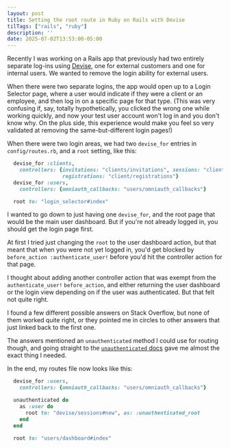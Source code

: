 ```yaml
---
layout: post
title: Setting the root route in Ruby on Rails with Devise
tilTags: ["rails", "ruby"]
description: ''
date: 2025-07-02T13:53:00-05:00
---
```


Recently I was working on a Rails app that previously had two entirely separate log-ins using [Devise](https://github.com/heartcombo/devise), one for external customers and one for internal users. We wanted to remove the login ability for external users.

When there were two separate logins, the app would open up to a Login Selector page, where a user would indicate if they were a client or an employee, and then log in on a specific page for that type. (This was very confusing if, say, totally hypothetically, you clicked the wrong one while working quickly, and now your test user account won't log in and you don't know why. On the plus side, this experience would make you feel so very validated at removing the same-but-different login pages!)

When there were two login areas, we had two `devise_for` entries in `config/routes.rb`, and a `root` setting, like this: 

```ruby
  devise_for :clients,
    controllers: {invitations: "clients/invitations", sessions: "clients/sessions",
                  registrations: "client/registrations"}
  devise_for :users,
    controllers: {omniauth_callbacks: "users/omniauth_callbacks"}

  root to: "login_selector#index"
```

I wanted to go down to just having one `devise_for`, and the root page that would be the main user dashboard. But if you're not already logged in, you should get the login page first. 

At first I tried just changing the `root` to the user dashboard action, but that meant that when you were not yet logged in, you'd get blocked by `before_action :authenticate_user!` before you'd hit the controller action for that page.

I thought about adding another controller action that was exempt from the `authenticate_user!` `before_action`, and either returning the user dashboard or the login view depending on if the user was authenticated. But that felt not quite right. 

I found a few different possible answers on Stack Overflow, but none of them worked quite right, or they pointed me in circles to other answers that just linked back to the first one.

The answers mentioned an `unauthenticated` method I could use for routing though, and going straight to the [`unauthenticated` docs](https://www.rubydoc.info/gems/devise/ActionDispatch%2FRouting%2FMapper:unauthenticated) gave me almost the exact thing I needed. 

In the end, my routes file now looks like this: 

```ruby
  devise_for :users,
    controllers: {omniauth_callbacks: "users/omniauth_callbacks"}

  unauthenticated do
    as :user do
      root to: "devise/sessions#new", as: :unauthenticated_root
    end
  end

  root to: "users/dashboard#index"
```


